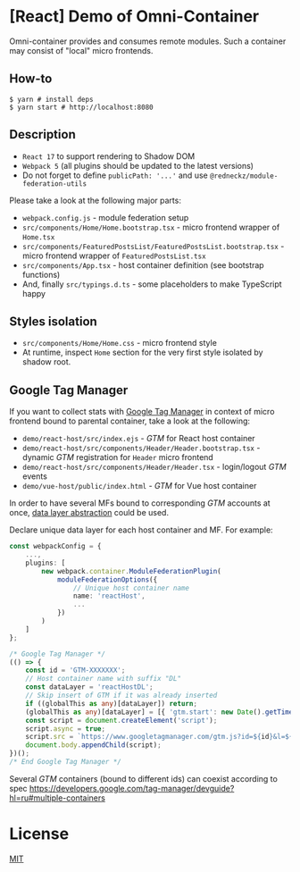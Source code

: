 # [React] Demo of Omni-Container

Omni-container provides and consumes remote modules. Such a container may consist of "local" micro frontends.

## How-to

```shell
$ yarn # install deps
$ yarn start # http://localhost:8080
```

## Description

-   `React 17` to support rendering to Shadow DOM
-   `Webpack 5` (all plugins should be updated to the latest versions)
-   Do not forget to define `publicPath: '...'` and use `@redneckz/module-federation-utils`

Please take a look at the following major parts:

-   `webpack.config.js` - module federation setup
-   `src/components/Home/Home.bootstrap.tsx` - micro frontend wrapper of `Home.tsx`
-   `src/components/FeaturedPostsList/FeaturedPostsList.bootstrap.tsx` - micro frontend wrapper of `FeaturedPostsList.tsx`
-   `src/components/App.tsx` - host container definition (see bootstrap functions)
-   And, finally `src/typings.d.ts` - some placeholders to make TypeScript happy

## Styles isolation

-   `src/components/Home/Home.css` - micro frontend style
-   At runtime, inspect `Home` section for the very first style isolated by shadow root.

## Google Tag Manager

If you want to collect stats with [Google Tag Manager](https://developers.google.com/tag-manager?hl=ru) in context of micro frontend bound to parental container, take a look at the following:

-   `demo/react-host/src/index.ejs` - _GTM_ for React host container
-   `demo/react-host/src/components/Header/Header.bootstrap.tsx` - dynamic _GTM_ registration for `Header` micro frontend
-   `demo/react-host/src/components/Header/Header.tsx` - login/logout _GTM_ events
-   `demo/vue-host/public/index.html` - _GTM_ for Vue host container

In order to have several MFs bound to corresponding _GTM_ accounts at once, [data layer abstraction](https://developers.google.com/tag-manager/devguide?hl=ru#datalayer) could be used.

Declare unique data layer for each host container and MF. For example:

```ts
const webpackConfig = {
    ...,
    plugins: [
        new webpack.container.ModuleFederationPlugin(
            moduleFederationOptions({
                // Unique host container name
                name: 'reactHost',
                ...
            })
        )
    ]
};

/* Google Tag Manager */
(() => {
    const id = 'GTM-XXXXXXX';
    // Host container name with suffix "DL"
    const dataLayer = 'reactHostDL';
    // Skip insert of GTM if it was already inserted
    if ((globalThis as any)[dataLayer]) return;
    (globalThis as any)[dataLayer] = [{ 'gtm.start': new Date().getTime(), event: 'gtm.js' }];
    const script = document.createElement('script');
    script.async = true;
    script.src = `https://www.googletagmanager.com/gtm.js?id=${id}&l=${dataLayer}`;
    document.body.appendChild(script);
})();
/* End Google Tag Manager */
```

Several _GTM_ containers (bound to different ids) can coexist according to spec https://developers.google.com/tag-manager/devguide?hl=ru#multiple-containers

# License

[MIT](http://vjpr.mit-license.org)
